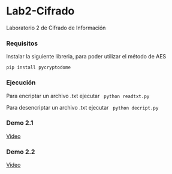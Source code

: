 # Lab2-Cifrado
Laboratorio 2 de Cifrado de Información

### Requisitos
Instalar la siguiente libreria, para poder utilizar el método de AES

```pip install pycryptodome```

### Ejecución
Para encriptar un archivo .txt ejecutar  ``` python readtxt.py```

Para desencriptar un archivo .txt ejecutar  ``` python decript.py```

### Demo 2.1
[Video](https://youtu.be/mZpPWhRCvYM)

### Demo 2.2
[Video](https://youtu.be/CgD0-Rxrcn4)

